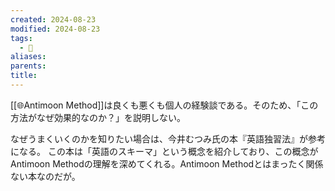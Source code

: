 ```yaml
---
created: 2024-08-23
modified: 2024-08-23
tags:
  - 💭
aliases: 
parents: 
title: 
---
```

[[🌐Antimoon Method]]は良くも悪くも個人の経験談である。そのため、「この方法がなぜ効果的なのか？」を説明しない。

なぜうまくいくのかを知りたい場合は、今井むつみ氏の本『英語独習法』が参考になる。  この本は「英語のスキーマ」という概念を紹介しており、この概念がAntimoon Methodの理解を深めてくれる。Antimoon Methodとはまったく関係ない本なのだが。